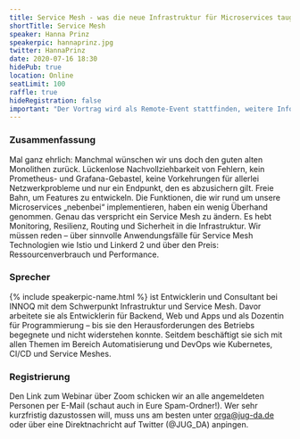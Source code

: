 ```yaml
---
title: Service Mesh - was die neue Infrastruktur für Microservices taugt
shortTitle: Service Mesh
speaker: Hanna Prinz
speakerpic: hannaprinz.jpg
twitter: HannaPrinz
date: 2020-07-16 18:30
hidePub: true
location: Online
seatLimit: 100
raffle: true
hideRegistration: false
important: "Der Vortrag wird als Remote-Event stattfinden, weitere Infos unten bei der Registrierung."
---
```


### Zusammenfassung

Mal ganz ehrlich: Manchmal wünschen wir uns doch den guten alten Monolithen zurück. Lückenlose Nachvollziehbarkeit von Fehlern, kein Prometheus- und Grafana-Gebastel, keine Vorkehrungen für allerlei Netzwerkprobleme und nur ein Endpunkt, den es abzusichern gilt. Freie Bahn, um Features zu entwickeln.
Die Funktionen, die wir rund um unsere Microservices „nebenbei“ implementieren, haben ein wenig Überhand genommen. Genau das verspricht ein Service Mesh zu ändern. Es hebt Monitoring, Resilienz, Routing und Sicherheit in die Infrastruktur.
Wir müssen reden – über sinnvolle Anwendungsfälle für Service Mesh Technologien wie Istio und Linkerd 2 und über den Preis: Ressourcenverbrauch und Performance.

### Sprecher


{% include speakerpic-name.html %} ist Entwicklerin und Consultant bei INNOQ mit dem Schwerpunkt Infrastruktur und Service Mesh. Davor arbeitete sie als Entwicklerin für Backend, Web und Apps und als Dozentin für Programmierung – bis sie den Herausforderungen des Betriebs begegnete und nicht widerstehen konnte. Seitdem beschäftigt sie sich mit allen Themen im Bereich Automatisierung und DevOps wie Kubernetes, CI/CD und Service Meshes.

### Registrierung

Den Link zum Webinar über Zoom schicken wir an alle angemeldeten Personen per E-Mail (schaut auch in Eure Spam-Ordner!). Wer sehr kurzfristig dazustossen will, muss uns am besten unter orga@jug-da.de oder über eine Direktnachricht auf Twitter (@JUG_DA) anpingen.
